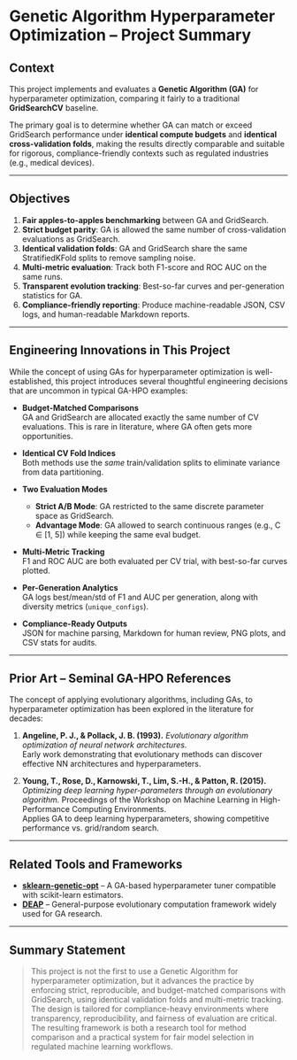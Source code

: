 # Genetic Algorithm Hyperparameter Optimization – Project Summary

## Context
This project implements and evaluates a **Genetic Algorithm (GA)** for hyperparameter optimization, comparing it fairly to a traditional **GridSearchCV** baseline.

The primary goal is to determine whether GA can match or exceed GridSearch performance under **identical compute budgets** and **identical cross-validation folds**, making the results directly comparable and suitable for rigorous, compliance-friendly contexts such as regulated industries (e.g., medical devices).

---

## Objectives
1. **Fair apples-to-apples benchmarking** between GA and GridSearch.
2. **Strict budget parity**: GA is allowed the same number of cross-validation evaluations as GridSearch.
3. **Identical validation folds**: GA and GridSearch share the same StratifiedKFold splits to remove sampling noise.
4. **Multi-metric evaluation**: Track both F1-score and ROC AUC on the same runs.
5. **Transparent evolution tracking**: Best-so-far curves and per-generation statistics for GA.
6. **Compliance-friendly reporting**: Produce machine-readable JSON, CSV logs, and human-readable Markdown reports.

---

## Engineering Innovations in This Project
While the concept of using GAs for hyperparameter optimization is well-established, this project introduces several thoughtful engineering decisions that are uncommon in typical GA-HPO examples:

- **Budget-Matched Comparisons**  
  GA and GridSearch are allocated exactly the same number of CV evaluations. This is rare in literature, where GA often gets more opportunities.

- **Identical CV Fold Indices**  
  Both methods use the *same* train/validation splits to eliminate variance from data partitioning.

- **Two Evaluation Modes**  
  - **Strict A/B Mode**: GA restricted to the same discrete parameter space as GridSearch.  
  - **Advantage Mode**: GA allowed to search continuous ranges (e.g., C ∈ [1, 5]) while keeping the same eval budget.

- **Multi-Metric Tracking**  
  F1 and ROC AUC are both evaluated per CV trial, with best-so-far curves plotted.

- **Per-Generation Analytics**  
  GA logs best/mean/std of F1 and AUC per generation, along with diversity metrics (`unique_configs`).

- **Compliance-Ready Outputs**  
  JSON for machine parsing, Markdown for human review, PNG plots, and CSV stats for audits.

---

## Prior Art – Seminal GA-HPO References
The concept of applying evolutionary algorithms, including GAs, to hyperparameter optimization has been explored in the literature for decades:

1. **Angeline, P. J., & Pollack, J. B. (1993).** *Evolutionary algorithm optimization of neural network architectures.*  
   Early work demonstrating that evolutionary methods can discover effective NN architectures and hyperparameters.

2. **Young, T., Rose, D., Karnowski, T., Lim, S.-H., & Patton, R. (2015).** *Optimizing deep learning hyper-parameters through an evolutionary algorithm.* Proceedings of the Workshop on Machine Learning in High-Performance Computing Environments.  
   Applies GA to deep learning hyperparameters, showing competitive performance vs. grid/random search.

---

## Related Tools and Frameworks
- **[sklearn-genetic-opt](https://github.com/rodrigo-arenas/Sklearn-genetic-opt)** – A GA-based hyperparameter tuner compatible with scikit-learn estimators.
- **[DEAP](https://deap.readthedocs.io/)** – General-purpose evolutionary computation framework widely used for GA research.

---

## Summary Statement
> This project is not the first to use a Genetic Algorithm for hyperparameter optimization, but it advances the practice by enforcing strict, reproducible, and budget-matched comparisons with GridSearch, using identical validation folds and multi-metric tracking. The design is tailored for compliance-heavy environments where transparency, reproducibility, and fairness of evaluation are critical. The resulting framework is both a research tool for method comparison and a practical system for fair model selection in regulated machine learning workflows.